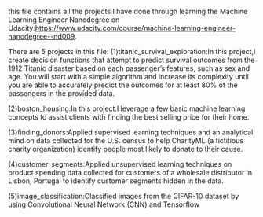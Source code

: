 this file contains all the projects I have done through learning the Machine Learning Engineer Nanodegree on Udacity:https://www.udacity.com/course/machine-learning-engineer-nanodegree--nd009.

There are 5 projects in this file:
(1)titanic_survival_exploration:In this project,I create decision functions that attempt to predict survival outcomes from the 1912 Titanic disaster based on each passenger’s features, such as sex and age. You will start with a simple algorithm and increase its complexity until you are able to accurately predict the outcomes for at least 80% of the passengers in the provided data.  
 
(2)boston_housing:In this project.I leverage a few basic machine learning concepts to assist  clients with finding the best selling price for their home.   

(3)finding_donors:Applied supervised learning techniques and an analytical mind on data collected for the U.S. census to help CharityML (a fictitious charity organization) identify people most likely to donate to their cause.  

(4)customer_segments:Applied unsupervised learning techniques on product spending data collected for customers of a wholesale distributor in Lisbon, Portugal to identify customer segments hidden in the data.  

(5)image_classification:Classified images from the CIFAR-10 dataset by using Convolutional Neural Network (CNN) and Tensorflow
